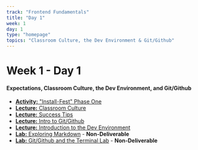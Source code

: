 ```yaml
---
track: "Frontend Fundamentals"
title: "Day 1"
week: 1
day: 1
type: "homepage"
topics: "Classroom Culture, the Dev Environment & Git/Github"
---
```



# Week 1 - Day 1

#### Expectations, Classroom Culture, the Dev Environment, and Git/Github
- [**Activity:** "Install-Fest" Phase One](/frontend-fundamentals/week-1/day-1/lecture-materials/install-fest-phase-one/)
- [**Lecture:** Classroom Culture](/frontend-fundamentals/week-1/day-1/lecture-materials/classroom-culture/)
- [**Lecture:** Success Tips](/frontend-fundamentals/week-1/day-1/lecture-materials/success-tips/)
- [**Lecture:** Intro to Git/Github](/frontend-fundamentals/week-1/day-1/lecture-materials/intro-to-git-and-github)
- [**Lecture:** Introduction to the Dev Environment](/frontend-fundamentals/week-1/day-1/lecture-materials/intro-to-dev-environment/)
- [**Lab:** Exploring Markdown](/frontend-fundamentals/week-1/day-1/labs/exploring-markdown/) - **Non-Deliverable**
- [**Lab:** Git/Github and the Terminal Lab](/frontend-fundamentals/week-1/day-1/labs/git-github-and-the-terminal/) - **Non-Deliverable**